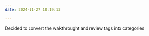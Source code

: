 ```yaml
---
date: 2024-11-27 18:19:13

---
```


Decided to convert the walkthrought and review tags into categories